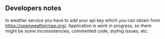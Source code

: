 ## Developers notes

In weather service you have to add your api key which you can obtain from https://openweathermap.org/.
Application is work in progress, so there might be some inconsistencies, commented code, styling issues, etc.
